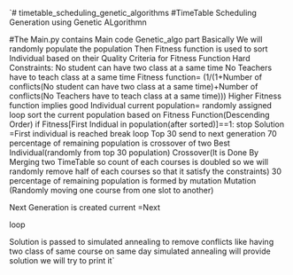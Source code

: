 `# timetable_scheduling_genetic_algorithms
#TimeTable  Scheduling Generation using Genetic ALgorithmn

#The Main.py contains Main code
Genetic_algo part
Basically We will randomly populate the population
Then Fitness function is used to sort Individual based on their Quality
Criteria for Fitness Function
      Hard Constraints:
      No student can have two class at a same time
      No  Teachers have to teach class at a same time
Fitness function= (1/(1+Number of conflicts(No student can have two class at a same time)+Number of conflicts(No  Teachers have to teach class at a same time)))
Higher Fitness function implies good Individual
current population= randomly assigned
loop
  sort the current population based on Fitness Function(Descending Order) 
  if Fitness[First Indidual in population(after sorted)]==1:
      stop Solution =First individual is reached
      break loop
  Top 30 send to next generation
  70 percentage of remaining population is crossover of two Best Individual(randomly from top 30 population)
  Crossover(It is Done By Merging two TimeTable so count of each courses is doubled so we will randomly remove half of each courses so that it satisfy the constraints)
  30  percentage of remaining population is formed by mutation
  Mutation (Randomly moving one course from one slot  to another)
  
  Next Generation is created 
  current =Next
  
loop

Solution is passed to simulated annealing to remove conflicts like having two class of same course on same day
simulated annealing will provide solution we will try to print it`


